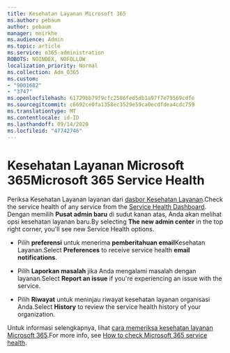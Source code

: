 ```yaml
---
title: Kesehatan Layanan Microsoft 365
ms.author: pebaum
author: pebaum
manager: mnirkhe
ms.audience: Admin
ms.topic: article
ms.service: o365-administration
ROBOTS: NOINDEX, NOFOLLOW
localization_priority: Normal
ms.collection: Adm_O365
ms.custom:
- "9001682"
- "3747"
ms.openlocfilehash: 61729bb79f9cfc2586fed5db1a97f7e79569cdfe
ms.sourcegitcommit: c6692ce0fa1358ec3529e59ca0ecdfdea4cdc759
ms.translationtype: MT
ms.contentlocale: id-ID
ms.lasthandoff: 09/14/2020
ms.locfileid: "47742746"
---
```

# <a name="microsoft-365-service-health"></a><span data-ttu-id="2e7ae-102">Kesehatan Layanan Microsoft 365</span><span class="sxs-lookup"><span data-stu-id="2e7ae-102">Microsoft 365 Service Health</span></span>


<span data-ttu-id="2e7ae-103">Periksa Kesehatan Layanan layanan dari [dasbor Kesehatan Layanan](https://admin.microsoft.com/Adminportal/Home?source=applauncher#/servicehealth).</span><span class="sxs-lookup"><span data-stu-id="2e7ae-103">Check the service health of any service from the [Service Health Dashboard](https://admin.microsoft.com/Adminportal/Home?source=applauncher#/servicehealth).</span></span> <span data-ttu-id="2e7ae-104">Dengan memilih **Pusat admin baru** di sudut kanan atas, Anda akan melihat opsi kesehatan layanan baru.</span><span class="sxs-lookup"><span data-stu-id="2e7ae-104">By selecting **The new admin center** in the top right corner, you'll see new Service Health options.</span></span>

- <span data-ttu-id="2e7ae-105">Pilih **preferensi** untuk menerima **pemberitahuan email**Kesehatan Layanan.</span><span class="sxs-lookup"><span data-stu-id="2e7ae-105">Select **Preferences** to receive service health **email notifications**.</span></span>

- <span data-ttu-id="2e7ae-106">Pilih **Laporkan masalah** jika Anda mengalami masalah dengan layanan.</span><span class="sxs-lookup"><span data-stu-id="2e7ae-106">Select **Report an issue** if you're experiencing an issue with the service.</span></span>

- <span data-ttu-id="2e7ae-107">Pilih **Riwayat** untuk meninjau riwayat kesehatan layanan organisasi Anda.</span><span class="sxs-lookup"><span data-stu-id="2e7ae-107">Select **History** to review the service health history of your organization.</span></span> 

<span data-ttu-id="2e7ae-108">Untuk informasi selengkapnya, lihat [cara memeriksa kesehatan layanan Microsoft 365](https://docs.microsoft.com/office365/enterprise/view-service-health).</span><span class="sxs-lookup"><span data-stu-id="2e7ae-108">For more info, see [How to check Microsoft 365 service health](https://docs.microsoft.com/office365/enterprise/view-service-health).</span></span> 